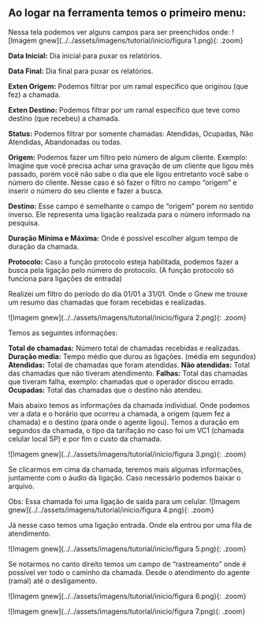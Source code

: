 ## Ao logar na ferramenta temos o primeiro menu:

Nessa tela podemos ver alguns campos para ser preenchidos onde: 
![Imagem gnew](../../assets/imagens/tutorial/inicio/figura 1.png){: .zoom}
<!-- [ ![](../../assets/imagens/tutorial/inicio/figura 1.png) ](../../assets/imagens/tutorial/inicio/figura 1.png) -->

**Data Inicial:** Dia inicial para puxar os relatórios. 

**Data Final:** Dia final para puxar os relatórios. 

**Exten Origem:** Podemos filtrar por um ramal especifico que originou (que fez) a chamada. 

**Exten Destino:** Podemos filtrar por um ramal especifico que teve como destino (que recebeu) a chamada.

**Status:** Podemos filtrar por somente chamadas: Atendidas, Ocupadas, Não Atendidas, Abandonadas ou todas.

**Origem:** Podemos fazer um filtro pelo número de algum cliente. Exemplo: Imagine que você precisa achar uma gravação de um cliente que ligou mês passado, porém você não sabe o dia que ele ligou entretanto você sabe o número do cliente. Nesse caso é só fazer o filtro no campo “origem” e inserir o número do seu cliente e fazer a busca.

**Destino:** Esse campo é semelhante o campo de “origem” porem no sentido inverso. Ele representa uma ligação realizada para o número informado na pesquisa. 

**Duração Mínima e Máxima:** Onde é possível escolher algum tempo de duração da chamada.

**Protocolo:** Caso a função protocolo esteja habilitada, podemos fazer a busca pela ligação pelo número do protocolo. (A função protocolo só funciona para ligações de entrada) 

Realizei um filtro do período do dia 01/01 a 31/01. Onde o Gnew me trouxe um resumo das chamadas que foram recebidas e realizadas.

![Imagem gnew](../../assets/imagens/tutorial/inicio/figura 2.png){: .zoom}
<!-- [ ![](../../assets/imagens/tutorial/inicio/figura 2.png) ](../../assets/imagens/tutorial/inicio/figura 2.png) -->

Temos as seguintes informações:

**Total de chamadas:** Número total de chamadas recebidas e realizadas. 
**Duração media:** Tempo médio que durou as ligações. (média em segundos) 
**Atendidas:** Total de chamadas que foram atendidas. 
**Não atendidas:** Total das chamadas que não tiveram atendimento. 
**Falhas:** Total das chamadas que tiveram falha, exemplo: chamadas que o operador discou errado. 
**Ocupadas:** Total das chamadas que o destino não atendeu. 

Mais abaixo temos as informações da chamada individual. Onde podemos ver a data e o horário que ocorreu a chamada, a origem (quem fez a chamada) e o destino (para onde o agente ligou). Temos a duração em segundos da chamada, o tipo da tarifação no caso foi um VC1 (chamada celular local SP) e por fim o custo da chamada. 

![Imagem gnew](../../assets/imagens/tutorial/inicio/figura 3.png){: .zoom}
<!-- [ ![](../../assets/imagens/tutorial/inicio/figura 3.png) ](../../assets/imagens/tutorial/inicio/figura 3.png) -->

Se clicarmos em cima da chamada, teremos mais algumas informações, juntamente com o áudio da ligação. Caso necessário podemos baixar o arquivo. 

Obs: Essa chamada foi uma ligação de saída para um celular. 
![Imagem gnew](../../assets/imagens/tutorial/inicio/figura 4.png){: .zoom}
<!-- [ ![](../../assets/imagens/tutorial/inicio/figura 4.png) ](../../assets/imagens/tutorial/inicio/figura 4.png) -->

Já nesse caso temos uma ligação entrada. Onde ela entrou por uma fila de atendimento.

![Imagem gnew](../../assets/imagens/tutorial/inicio/figura 5.png){: .zoom}
<!-- [ ![](../../assets/imagens/tutorial/inicio/figura 5.png) ](../../assets/imagens/tutorial/inicio/figura 5.png) -->

Se notarmos no canto direito temos um campo de “rastreamento” onde é possível ver todo o caminho da chamada. Desde o atendimento do agente (ramal) até o desligamento.

![Imagem gnew](../../assets/imagens/tutorial/inicio/figura 6.png){: .zoom}
<!-- [ ![](../../assets/imagens/tutorial/inicio/figura 6.png) ](../../assets/imagens/tutorial/inicio/figura 6.png) -->


![Imagem gnew](../../assets/imagens/tutorial/inicio/figura 7.png){: .zoom}
<!-- [ ![](../../assets/imagens/tutorial/inicio/figura 7.png) ](../../assets/imagens/tutorial/inicio/figura 7.png) -->